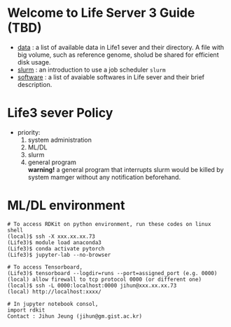 # Welcome to Life Server 3 Guide (TBD)
- [data](https://github.com/jihunni/Linux/blob/master/GIST_Life3_sever/data.md) : a list of available data in Life1 sever and their directory. A file with big volume, such as reference genome, sholud be shared for efficient disk usage.
- [slurm](https://github.com/jihunni/Linux/blob/master/GIST_Life1_sever/slurm.md) : an introduction to use a job scheduler `slurm`
- [software](https://github.com/jihunni/Linux/blob/master/GIST_Life3_sever/software.md) : a list of avaiable softwares in Life sever and their brief description.

# Life3 sever Policy
  - priority:
    1. system administration
    2. ML/DL
    3. slurm
    4. general program  
       **warning!** a general program that interrupts slurm would be killed by system mamger without any notification beforehand.

# ML/DL environment
```
# To access RDKit on python environment, run these codes on linux shell
(local)$ ssh -X xxx.xx.xx.73
(Life3)$ module load anaconda3
(Life3)$ conda activate pytorch
(Life3)$ jupyter-lab --no-browser

# To access Tensorboard,
(Life3)$ tensorboard --logdir=runs --port=assigned_port (e.g. 0000)
(local) allow firewall to tcp protocol 0000 (or different one)
(local)$ ssh -L 0000:localhost:0000 jihun@xxx.xx.xx.73
(local) http://localhost:xxxx/ 

# In jupyter notebook consol,
import rdkit
Contact : Jihun Jeung (jihun@gm.gist.ac.kr)
```
